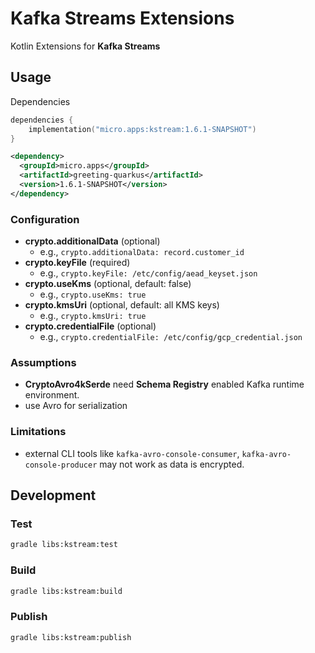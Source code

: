 # Kafka Streams Extensions

Kotlin Extensions for **Kafka Streams**

## Usage

Dependencies 

```kotlin
dependencies {
    implementation("micro.apps:kstream:1.6.1-SNAPSHOT")
}
```

```xml
<dependency>
  <groupId>micro.apps</groupId>
  <artifactId>greeting-quarkus</artifactId>
  <version>1.6.1-SNAPSHOT</version>
</dependency>
```

### Configuration

- **crypto.additionalData** (optional)
  - e.g., `crypto.additionalData: record.customer_id`
- **crypto.keyFile** (required)
  - e.g., `crypto.keyFile: /etc/config/aead_keyset.json`
- **crypto.useKms** (optional, default: false)
  - e.g., `crypto.useKms: true`
- **crypto.kmsUri** (optional, default: all KMS keys)
  - e.g., `crypto.kmsUri: true`
- **crypto.credentialFile** (optional)
  - e.g., `crypto.credentialFile: /etc/config/gcp_credential.json`

### Assumptions

- **CryptoAvro4kSerde** need **Schema Registry** enabled Kafka runtime environment.
- use Avro for serialization

### Limitations

-  external CLI tools like `kafka-avro-console-consumer`, `kafka-avro-console-producer` may not work as data is encrypted. 


## Development

### Test

```bash
gradle libs:kstream:test
```

### Build

```bash
gradle libs:kstream:build
```

### Publish

```bash
gradle libs:kstream:publish
```
